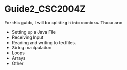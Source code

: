 # Guide2_CSC2004Z

For this guide, I will be splitting it into sections. These are:

* Setting up a Java File
* Receiving Input
* Reading and writing to textfiles.
* String manipulation
* Loops
* Arrays
* Other
